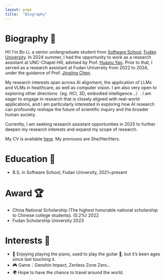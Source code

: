 ```yaml
---
layout: page
title:  "Biography"
---
```


Biography 🎒
======
Hi! I'm Bo Li, a senior undergraduate student from [Software School](https://software.fudan.edu.cn/main.htm), [Fudan University](https://www.fudan.edu.cn/). In 2024 summer, I had the opportunity to work as a research assistant at UNC-Chapel Hill, advised by Prof. [Huaxiu Yao](https://www.huaxiuyao.io/). Prior to that, I served as a research assistant at Fudan University from 2022 to 2024, under the guidance of Prof. [Jingjing Chen](https://fvl.fudan.edu.cn/people/jingjingchen/).

My research interests span across AI alignment, the application of LLMs and VLMs in healthcare, as well as computer vision. I am also very open to exploring other directions（eg. HCI, 3D, embodied intelligence...）. I am eager to engage in research that is closely aligned with real-world applications, and I am particularly interested in exploring how AI research can profoundly reshape the future of scientific inquiry and the broader human society. 

Currently, I am seeking research assistant opportunities in 2025 to further deepen my research interests and expand my scope of research. 

My CV is available [here](/_CV_BoLi.pdf). My pronouns are She/Her/Hers.

Education 📖
======
* B.S. in Software School, Fudan University, 2021~present

Award 🏆
======
* China National Scholarship (The highest honorable national scholarship to Chinese college students). (0.2%) 2022
* Fudan Scholarship University 2023

Interests 🌟
======
* 🎹 Enjoying playing the piano, used to play the guitar 🎸, but it’s been ages since last touching it.
* 🎮 Game：Genshin Impact, Zenless Zone Zero...
* 🌍 Hope to have the chance to travel around the world. 
